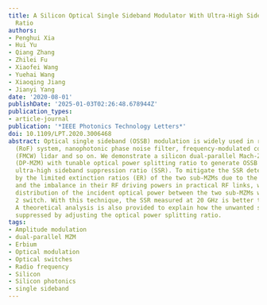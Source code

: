 ```yaml
---
title: A Silicon Optical Single Sideband Modulator With Ultra-High Sideband Suppression
  Ratio
authors:
- Penghui Xia
- Hui Yu
- Qiang Zhang
- Zhilei Fu
- Xiaofei Wang
- Yuehai Wang
- Xiaoqing Jiang
- Jianyi Yang
date: '2020-08-01'
publishDate: '2025-01-03T02:26:48.678944Z'
publication_types:
- article-journal
publication: '*IEEE Photonics Technology Letters*'
doi: 10.1109/LPT.2020.3006468
abstract: Optical single sideband (OSSB) modulation is widely used in radio-over-fiber
  (RoF) system, nanophotonic phase noise filter, frequency-modulated continuous wave
  (FMCW) lidar and so on. We demonstrate a silicon dual-parallel Mach-Zehnder modulator
  (DP-MZM) with tunable optical power splitting ratio to generate OSSB signal with
  ultra-high sideband suppression ratio (SSR). To mitigate the SSR deterioration caused
  by the limited extinction ratios (ER) of the two sub-MZMs due to the process tolerance
  and the imbalance in their RF driving powers in practical RF links, we adjust the
  distribution of the incident optical power between the two sub-MZMs with a 1times
  2 switch. With this technique, the SSR measured at 20 GHz is better than 39.1 dB.
  A theoretical analysis is also provided to explain how the unwanted sideband is
  suppressed by adjusting the optical power splitting ratio.
tags:
- Amplitude modulation
- dual-parallel MZM
- Erbium
- Optical modulation
- Optical switches
- Radio frequency
- Silicon
- Silicon photonics
- single sideband
---
```

